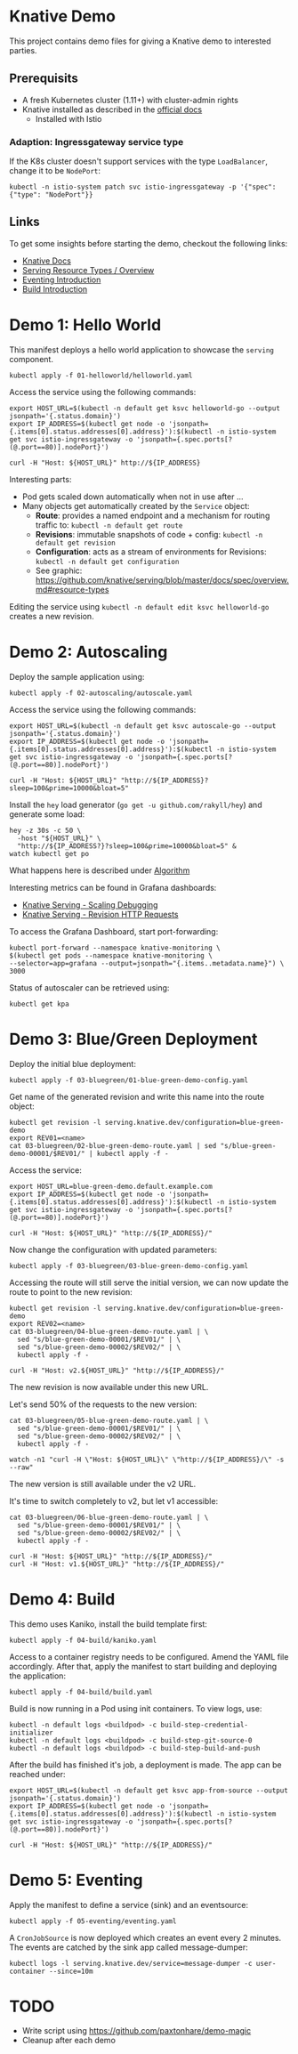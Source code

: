 # Knative Demo

This project contains demo files for giving a Knative demo to interested parties.

## Prerequisits

* A fresh Kubernetes cluster (1.11+) with cluster-admin rights
* Knative installed as described in the [official docs](https://github.com/knative/docs/blob/master/install/Knative-with-any-k8s.md)
  * Installed with Istio

### Adaption: Ingressgateway service type

If the K8s cluster doesn't support services with the type `LoadBalancer`, change it to be `NodePort`:

```
kubectl -n istio-system patch svc istio-ingressgateway -p '{"spec":{"type": "NodePort"}}
```

## Links

To get some insights before starting the demo, checkout the following links:

* [Knative Docs](https://github.com/knative/docs)
* [Serving Resource Types / Overview](https://github.com/knative/serving/blob/master/docs/spec/overview.md)
* [Eventing Introduction](https://github.com/knative/docs/blob/master/eventing/README.md)
* [Build Introduction](https://github.com/knative/docs/blob/master/build/README.md)

# Demo 1: Hello World

This manifest deploys a hello world application to showcase the `serving` component.

```
kubectl apply -f 01-helloworld/helloworld.yaml
```

Access the service using the following commands:

```
export HOST_URL=$(kubectl -n default get ksvc helloworld-go --output jsonpath='{.status.domain}')
export IP_ADDRESS=$(kubectl get node -o 'jsonpath={.items[0].status.addresses[0].address}'):$(kubectl -n istio-system get svc istio-ingressgateway -o 'jsonpath={.spec.ports[?(@.port==80)].nodePort}')

curl -H "Host: ${HOST_URL}" http://${IP_ADDRESS}
```

Interesting parts:
* Pod gets scaled down automatically when not in use after ...
* Many objects get automatically created by the `Service` object:
  * **Route**: provides a named endpoint and a mechanism for routing traffic to: `kubectl -n default get route`
  * **Revisions**: immutable snapshots of code + config: `kubectl -n default get revision`
  * **Configuration**: acts as a stream of environments for Revisions: `kubectl -n default get configuration`
  * See graphic: https://github.com/knative/serving/blob/master/docs/spec/overview.md#resource-types

Editing the service using `kubectl -n default edit ksvc helloworld-go` creates a new revision.

# Demo 2: Autoscaling

Deploy the sample application using:

```
kubectl apply -f 02-autoscaling/autoscale.yaml
```

Access the service using the following commands:

```
export HOST_URL=$(kubectl -n default get ksvc autoscale-go --output jsonpath='{.status.domain}')
export IP_ADDRESS=$(kubectl get node -o 'jsonpath={.items[0].status.addresses[0].address}'):$(kubectl -n istio-system get svc istio-ingressgateway -o 'jsonpath={.spec.ports[?(@.port==80)].nodePort}')

curl -H "Host: ${HOST_URL}" "http://${IP_ADDRESS}?sleep=100&prime=10000&bloat=5"
```

Install the `hey` load generator (`go get -u github.com/rakyll/hey`) and generate some load:

```
hey -z 30s -c 50 \
  -host "${HOST_URL}" \
  "http://${IP_ADDRESS?}?sleep=100&prime=10000&bloat=5" &
watch kubectl get po
```

What happens here is described under [Algorithm](https://github.com/knative/docs/tree/master/serving/samples/autoscale-go#algorithm)

Interesting metrics can be found in Grafana dashboards:

* [Knative Serving - Scaling Debugging](http://localhost:3000/d/u_-9SIMiz/knative-serving-scaling-debugging?orgId=1&refresh=5s&from=now-15m&to=now)
* [Knative Serving - Revision HTTP Requests](http://localhost:3000/d/im_gFbWik/knative-serving-revision-http-requests?refresh=5s&orgId=1)

To access the Grafana Dashboard, start port-forwarding:

```
kubectl port-forward --namespace knative-monitoring \
$(kubectl get pods --namespace knative-monitoring \
--selector=app=grafana --output=jsonpath="{.items..metadata.name}") \
3000
```

Status of autoscaler can be retrieved using:

```
kubectl get kpa
```

# Demo 3: Blue/Green Deployment

Deploy the initial blue deployment:

```
kubectl apply -f 03-bluegreen/01-blue-green-demo-config.yaml
```

Get name of the generated revision and write this name into the route object:

```
kubectl get revision -l serving.knative.dev/configuration=blue-green-demo
export REV01=<name>
cat 03-bluegreen/02-blue-green-demo-route.yaml | sed "s/blue-green-demo-00001/$REV01/" | kubectl apply -f -
```

Access the service:

```
export HOST_URL=blue-green-demo.default.example.com
export IP_ADDRESS=$(kubectl get node -o 'jsonpath={.items[0].status.addresses[0].address}'):$(kubectl -n istio-system get svc istio-ingressgateway -o 'jsonpath={.spec.ports[?(@.port==80)].nodePort}')

curl -H "Host: ${HOST_URL}" "http://${IP_ADDRESS}/"
```

Now change the configuration with updated parameters:

```
kubectl apply -f 03-bluegreen/03-blue-green-demo-config.yaml
```

Accessing the route will still serve the initial version, we can now update
the route to point to the new revision:

```
kubectl get revision -l serving.knative.dev/configuration=blue-green-demo
export REV02=<name>
cat 03-bluegreen/04-blue-green-demo-route.yaml | \
  sed "s/blue-green-demo-00001/$REV01/" | \
  sed "s/blue-green-demo-00002/$REV02/" | \
  kubectl apply -f -

curl -H "Host: v2.${HOST_URL}" "http://${IP_ADDRESS}/"
```

The new revision is now available under this new URL.

Let's send 50% of the requests to the new version:

```
cat 03-bluegreen/05-blue-green-demo-route.yaml | \
  sed "s/blue-green-demo-00001/$REV01/" | \
  sed "s/blue-green-demo-00002/$REV02/" | \
  kubectl apply -f -

watch -n1 "curl -H \"Host: ${HOST_URL}\" \"http://${IP_ADDRESS}/\" -s --raw"
```

The new version is still available under the v2 URL.

It's time to switch completely to v2, but let v1 accessible:

```
cat 03-bluegreen/06-blue-green-demo-route.yaml | \
  sed "s/blue-green-demo-00001/$REV01/" | \
  sed "s/blue-green-demo-00002/$REV02/" | \
  kubectl apply -f -

curl -H "Host: ${HOST_URL}" "http://${IP_ADDRESS}/"
curl -H "Host: v1.${HOST_URL}" "http://${IP_ADDRESS}/"
```

# Demo 4: Build

This demo uses Kaniko, install the build template first:

```
kubectl apply -f 04-build/kaniko.yaml
```

Access to a container registry needs to be configured. Amend the YAML file accordingly.
After that, apply the manifest to start building and deploying the application:

```
kubectl apply -f 04-build/build.yaml
```

Build is now running in a Pod using init containers. To view logs, use:

```
kubectl -n default logs <buildpod> -c build-step-credential-initializer
kubectl -n default logs <buildpod> -c build-step-git-source-0
kubectl -n default logs <buildpod> -c build-step-build-and-push
```

After the build has finished it's job, a deployment is made. The app can be reached under:

```
export HOST_URL=$(kubectl -n default get ksvc app-from-source --output jsonpath='{.status.domain}')
export IP_ADDRESS=$(kubectl get node -o 'jsonpath={.items[0].status.addresses[0].address}'):$(kubectl -n istio-system get svc istio-ingressgateway -o 'jsonpath={.spec.ports[?(@.port==80)].nodePort}')

curl -H "Host: ${HOST_URL}" "http://${IP_ADDRESS}/"
```

# Demo 5: Eventing

Apply the manifest to define a service (sink) and an eventsource:

```
kubectl apply -f 05-eventing/eventing.yaml
```

A `CronJobSource` is now deployed which creates an event every 2 minutes. The events are
catched by the sink app called message-dumper:

```
kubectl logs -l serving.knative.dev/service=message-dumper -c user-container --since=10m
```

# TODO

* Write script using https://github.com/paxtonhare/demo-magic
* Cleanup after each demo
